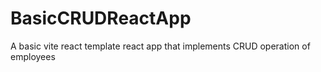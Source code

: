 # BasicCRUDReactApp
A basic vite react template react app that implements CRUD operation of employees

